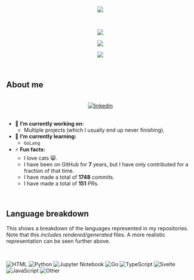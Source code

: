 <!-- markdownlint-disable -->

<br />

<p align="center">
  <img src="https://readme-typing-svg.demolab.com?font=JetBrains+Mono&weight=200&size=26&duration=2500&pause=1000&color=47FF88&background=23056400&center=true&multiline=true&random=false&width=450&height=100&lines=Hey.;Welcome+to+my+GitHub+page." />
</p>

<br />

<p align="center">
  <img src="https://github-readme-stats.vercel.app/api/top-langs/?username=LPvdT&layout=compact&theme=tokyonight&hide=html,css,scss" />
</p>

<p align="center">
  <img src="https://github-readme-stats.vercel.app/api?username=LPvdT&show_icons=true&theme=tokyonight" />
</p>

<p align="center">
  <img src="https://github-readme-activity-graph.vercel.app/graph?username=LPvdT&theme=tokyo-night" />
</p>

<br />

## About me

<br />

<div align="center">
  </a>
    <a href="https://linkedin.com/in/lpvdt" target="_blank">
    <img src=https://img.shields.io/badge/linkedin-%231E77B5.svg?&style=for-the-badge&logo=linkedin&logoColor=white&label=Laurens%20van%20der%20Tas alt=linkedin />
  </a>
</div>

<br />

- 🔭 **I’m currently working on:**
  - Multiple projects (which I usually end up never finishing).
- 🌱 **I’m currently learning:**
  - `GoLang`
- ⚡ **Fun facts:**
  - I love cats 😸.
  - I have been on GitHub for **7** years, but I have only contributed for a fraction of that time.
  - I have made a total of **1748** commits.
  - I have made a total of **151** PRs.

<br />

## Language breakdown

This shows a breakdown of the languages represented in my repositories. Note that this _includes rendered/generated_ files. A more realistic representation can be seen further above.

<br />

![HTML](https://img.shields.io/static/v1?style=for-the-badge&label=HTML&color=555&labelColor=%23e34c26&message=86.6%25)
![Python](https://img.shields.io/static/v1?style=for-the-badge&label=Python&color=555&labelColor=%233572A5&message=5.5%25)
![Jupyter Notebook](https://img.shields.io/static/v1?style=for-the-badge&label=Jupyter%20Notebook&color=555&labelColor=%23DA5B0B&message=2.8%25)
![Go](https://img.shields.io/static/v1?style=for-the-badge&label=Go&color=555&labelColor=%2300ADD8&message=0.7%25)
![TypeScript](https://img.shields.io/static/v1?style=for-the-badge&label=TypeScript&color=555&labelColor=%233178c6&message=0.7%25)
![Svelte](https://img.shields.io/static/v1?style=for-the-badge&label=Svelte&color=555&labelColor=%23ff3e00&message=0.6%25)
![JavaScript](https://img.shields.io/static/v1?style=for-the-badge&label=JavaScript&color=555&labelColor=%23f1e05a&message=0.5%25)
![Other](https://img.shields.io/static/v1?style=for-the-badge&label=Other&color=555&labelColor=%23ededed&message=2.2%25)

<br />
